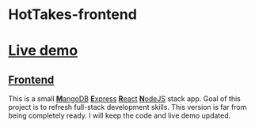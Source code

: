 # HotTakes-frontend
  
# [Live demo](https://silent-thunder-2402.fly.dev)  
## [Frontend](https://github.com/alemati/HotTakes-frontend) 

This is a small [**M**angoDB](https://www.mongodb.com/2) [**E**xpress](https://expressjs.com/) [**R**eact](https://reactjs.org/) [**N**odeJS](https://nodejs.org/en/) stack app. Goal of this project is to refresh full-stack development skills. This version is far from being completely ready. I will keep the code and live demo updated.
